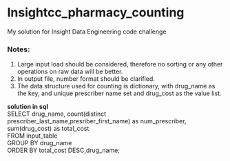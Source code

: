 # Insightcc_pharmacy_counting
My solution for Insight Data Engineering code challenge
### Notes:  
1. Large input load should be considered, therefore no sorting or any other operations on raw data will be better.  
2. In output file, number format should be clarified.  
3. The data structure used for counting is dictionary, with drug_name as the key, and unique prescriber name set and drug_cost as the value list.  


**solution in sql**   
SELECT drug_name, count(distinct prescriber_last_name,presriber_first_name) as num_prescriber, sum(drug_cost) as total_cost  
FROM input_table  
GROUP BY drug_name  
ORDER BY total_cost DESC,drug_name;
